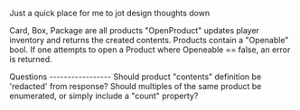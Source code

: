 Just a quick place for me to jot design thoughts down


Card, Box, Package are all products
"OpenProduct" updates player inventory and returns the created contents.
Products contain a "Openable" bool.  If one attempts to open a Product where Openeable == false, an error is returned.

Questions -----------------
Should product "contents" definition be 'redacted' from response?
Should multiples of the same product be enumerated, or simply include a "count" property?



